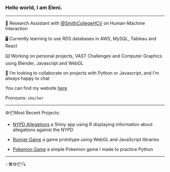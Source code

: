 ### Hello world, I am Eleni.

-----------

🔭 Research Assistant with [@SmithCollegeHCV](https://github.com/SmithCollegeHCV) on Human-Machine Interaction

🖥 Currently learning to use RDS databases in AWS, MySQL, Tableau and React

⌨️️ Working on personal projects, VAST Challenges and Computer Graphics using Blender, Javascript and WebGL

🌻 I’m looking to collaborate on projects with Python or Javascript, and I'm always happy to chat

You can find my website [here](https://epartakki.github.io/elenipartakki/#)

Pronouns: `she/her`

-----------

⚙️📦Most Recent Projects:

- [NYPD Allegations](https://github.com/mariumtapal/sds235-final-project) a Shiny app using R displaying information about allegations against the NYPD

- [Runner Game](https://github.com/epartakki/runnergame) a game prototype using WebGL and JavaScript libraries

- [Pokemon Game](https://github.com/epartakki/pokemongame) a simple Pokemon game I made to practice Python


-----------




💡🛠⚙️📦🔍

